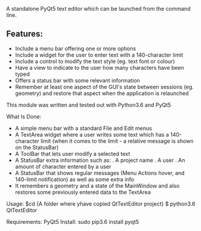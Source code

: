 A standalone PyQt5 text editor which can be launched from the command line.

## Features:
* Include a menu bar offering one or more options 
* Include a widget for the user to enter text with a 140-character limit 
* Include a control to modify the text style (eg. text font or colour)
* Have a view to indicate to the user how many characters have been typed
* Offers a status bar with some relevant information 
* Remember at least one aspect of the GUI's state between sessions (eg. geometry) and restore that aspect when the application is relaunched

This module was written and tested out with Python3.6 and PyQt5

What Is Done:
- A simple menu bar with a standard File and Edit menus
- A TextArea widget where a user writes some text which has a 140-character limit
    (when it comes to the limit - a relative message is shown on the StatusBar)
- A ToolBar that lets user modify a selected text
- A StatusBar extra information such as:
    . A project name
    . A user
    . An amount of character entered by a user
- A StatusBar that shows regular messages (Menu Actions hover, and 140-limit notification) as well as some extra info
- It remembers a geometry and a state of the MainWindow and also restores some previously entered data to the TextArea

Usage:
    $cd {A folder where yhave copied QtTextEditor project}
    $ python3.6 QtTextEditor

Requirements:
    PyQt5
Install: 
    sudo pip3.6 install pyqt5
